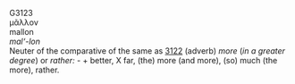 <body>
  <p>G3123<br>  μᾶλλον  <br> mallon  <br><i>mal‘-lon </i><br>Neuter of the comparative of the same as <a href="g3122.htm">3122</a>  (adverb) <i>more</i> (<i>in</i> <i>a</i> <i>greater</i> <i>degree</i>) or <i>rather:</i> - + better, X far, (the) more (and more), (so) much (the more), rather.<br></p>
 </body>